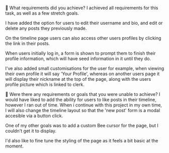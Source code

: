 🎯 What requirements did you achieve?
I achieved all requirements for this task, as well as a few stretch goals.

I have added the option for users to edit their username and bio, and edit or delete any posts they previously made.

On the timeline page users can also access other users profiles by clicking the link in their posts.

When users initially log in, a form is shown to prompt them to finish their profile information, which will have seed information in it until they do.

I've also added small customisations for the user for example, when viewing their own profile it will say 'Your Profile', whereas on another users page it will display their nickname at the top of the page, along with the users profile picture which is linked to clerk.

🎯 Were there any requirements or goals that you were unable to achieve?
I would have liked to add the ability for users to like posts in their timeline, however I ran out of time.
When i continue with this project in my own time, I will also change the timeline layout so that the 'new post' form is a modal accesible via a button click.

One of my other goals was to add a custom Bee cursor for the page, but I couldn't get it to display.

I'd also like to fine tune the styling of the page as it feels a bit basic at the moment.